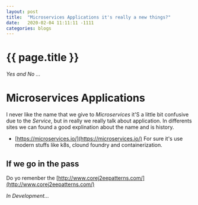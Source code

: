 ```yaml
---
layout: post
title:  "Microservices Applications it's really a new things?"
date:   2020-02-04 11:11:11 -1111
categories: blogs
---
```

<h1>{{ page.title }}</h1>

*Yes and No ...*

# Microservices Applications
I never like the name that we give to *Microservices* it'S a little bit confusive due to the *Service*, but in really we really talk about application.
In differents sites we can found a good explination about the name and is history.
- [https://microservices.io/](https://microservices.io/)
For sure it's use modern stuffs like k8s, clound foundry and containerization.

## If we go in the pass
Do yo remenber the [http://www.corej2eepatterns.com/](http://www.corej2eepatterns.com/)

*In Development...*